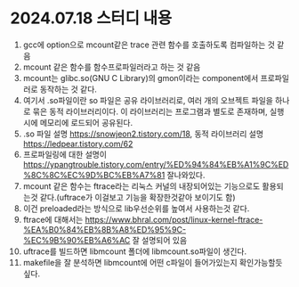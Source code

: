 # 2024.07.18 스터디 내용
1. gcc에 option으로 mcount같은 trace 관련 함수를 호출하도록 컴파일하는 것 같음
2. mcount 같은 함수를 함수프로파일러라고 하는 것 같음
3. mcount는 glibc.so(GNU  C Library)의 gmon이라는 component에서 프로파일러로 동작하는 것 같다. 
4. 여기서 .so파일이란 so 파일은 공유 라이브러리로, 여러 개의 오브젝트 파일을 하나로 묶은 동적 라이브러리이다. 이 라이브러리는 프로그램과 별도로 존재하며, 실행 시에 메모리에 로드되어 공유된다.
5. .so 파일 설명 https://snowjeon2.tistory.com/18, 동적 라이브러리 설명 https://ledpear.tistory.com/62
6. 프로파일링에 대한 설명이 https://ypangtrouble.tistory.com/entry/%ED%94%84%EB%A1%9C%ED%8C%8C%EC%9D%BC%EB%A7%81 잘나와있다.
7. mcount 같은 함수는 ftrace라는 리눅스 커널의 내장되어있는 기능으로도 활용되는것 같다.(uftrace가 이걸보고 기능을 확장한것같아 보이기도 함)
8. 이건 preloaded라는 방식으로 lib우선순위를 높여서 사용하는것 같다.
9. ftrace에 대해서는 https://www.bhral.com/post/linux-kernel-ftrace-%EA%B0%84%EB%8B%A8%ED%95%9C-%EC%9B%90%EB%A6%AC 잘 설명되어 있음
10. uftrace를 빌드하면 libmcount 폴더에 libmcount.so파일이 생긴다.
11. makefile을 잘 분석하면 libmcount에 어떤 c파일이 들어가있는지 확인가능할듯 싶다.
